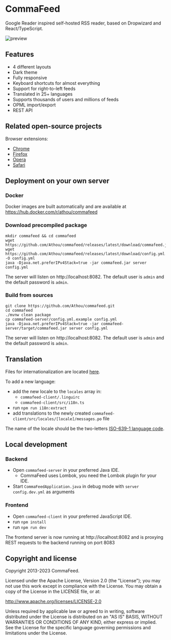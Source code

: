 # CommaFeed

Google Reader inspired self-hosted RSS reader, based on Dropwizard and React/TypeScript.

![preview](https://user-images.githubusercontent.com/1256795/184886828-1973f148-58a9-4c6d-9587-ee5e5d3cc2cb.png)

## Features

- 4 different layouts
- Dark theme
- Fully responsive
- Keyboard shortcuts for almost everything
- Support for right-to-left feeds
- Translated in 25+ languages
- Supports thousands of users and millions of feeds
- OPML import/export
- REST API

## Related open-source projects

Browser extensions:

- [Chrome](https://github.com/Athou/commafeed-chrome)
- [Firefox](https://github.com/Athou/commafeed-firefox)
- [Opera](https://github.com/Athou/commafeed-opera)
- [Safari](https://github.com/Athou/commafeed-safari)

## Deployment on your own server

### Docker

Docker images are built automatically and are available at https://hub.docker.com/r/athou/commafeed

### Download precompiled package

    mkdir commafeed && cd commafeed
    wget https://github.com/Athou/commafeed/releases/latest/download/commafeed.jar
    wget https://github.com/Athou/commafeed/releases/latest/download/config.yml.example -O config.yml
    java -Djava.net.preferIPv4Stack=true -jar commafeed.jar server config.yml

The server will listen on http://localhost:8082. The default
user is `admin` and the default password is `admin`.

### Build from sources

    git clone https://github.com/Athou/commafeed.git
    cd commafeed
    ./mvnw clean package
    cp commafeed-server/config.yml.example config.yml
    java -Djava.net.preferIPv4Stack=true -jar commafeed-server/target/commafeed.jar server config.yml

The server will listen on http://localhost:8082. The default
user is `admin` and the default password is `admin`.

## Translation

Files for internationalization are
located [here](https://github.com/Athou/commafeed/tree/master/commafeed-client/src/locales).

To add a new language:

- add the new locale to the `locales` array in:
    - `commafeed-client/.linguirc`
    - `commafeed-client/src/i18n.ts`
- run `npm run i18n:extract`
- add translations to the newly created `commafeed-client/src/locales/[locale]/messages.po` file

The name of the locale should be the
two-letters [ISO-639-1 language code](http://en.wikipedia.org/wiki/List_of_ISO_639-1_codes).

## Local development

### Backend

- Open `commafeed-server` in your preferred Java IDE.
    - CommaFeed uses Lombok, you need the Lombok plugin for your IDE.
- Start `CommaFeedApplication.java` in debug mode with `server config.dev.yml` as arguments

### Frontend

- Open `commafeed-client` in your preferred JavaScript IDE.
- run `npm install`
- run `npm run dev`

The frontend server is now running at http://localhost:8082 and is proxying REST requests to the backend running on
port 8083

## Copyright and license

Copyright 2013-2023 CommaFeed.

Licensed under the Apache License, Version 2.0 (the "License");
you may not use this work except in compliance with the License.
You may obtain a copy of the License in the LICENSE file, or at:

http://www.apache.org/licenses/LICENSE-2.0

Unless required by applicable law or agreed to in writing, software
distributed under the License is distributed on an "AS IS" BASIS,
WITHOUT WARRANTIES OR CONDITIONS OF ANY KIND, either express or implied.
See the License for the specific language governing permissions and
limitations under the License.
